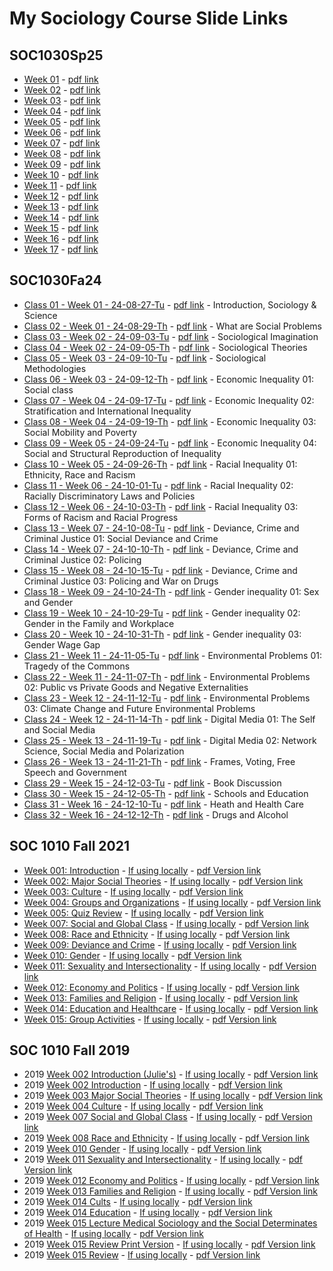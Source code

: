 # My Sociology Course Slide Links

<!-- link to this slide [here](https://github.com/ldsands/Slides/blob/master/MySlides/SOCCourseSlideLinks.md) -->

## SOC1030Sp25

- [Week 01](https://ldsands.github.io/Slides/MySlides/SOC1030Sp25/SOC1030Sp25-W01-2025-01-22.html) - [pdf link](https://ldsands.github.io/Slides/MySlides/SOC1030Sp25/SOC1030Sp25-W01-2025-01-22.html?print-pdf)
- [Week 02](https://ldsands.github.io/Slides/MySlides/SOC1030Sp25/SOC1030Sp25-W02-2025-01-29.html) - [pdf link](https://ldsands.github.io/Slides/MySlides/SOC1030Sp25/SOC1030Sp25-W02-2025-01-29.html?print-pdf)
- [Week 03](https://ldsands.github.io/Slides/MySlides/SOC1030Sp25/SOC1030Sp25-W03-2025-02-05.html) - [pdf link](https://ldsands.github.io/Slides/MySlides/SOC1030Sp25/SOC1030Sp25-W03-2025-02-05.html?print-pdf)
- [Week 04](https://ldsands.github.io/Slides/MySlides/SOC1030Sp25/SOC1030Sp25-W04-2025-02-12.html) - [pdf link](https://ldsands.github.io/Slides/MySlides/SOC1030Sp25/SOC1030Sp25-W04-2025-02-12.html?print-pdf)
- [Week 05](https://ldsands.github.io/Slides/MySlides/SOC1030Sp25/SOC1030Sp25-W05-2025-02-19.html) - [pdf link](https://ldsands.github.io/Slides/MySlides/SOC1030Sp25/SOC1030Sp25-W05-2025-02-19.html?print-pdf)
- [Week 06](https://ldsands.github.io/Slides/MySlides/SOC1030Sp25/SOC1030Sp25-W06-2025-02-26.html) - [pdf link](https://ldsands.github.io/Slides/MySlides/SOC1030Sp25/SOC1030Sp25-W06-2025-02-26.html?print-pdf)
- [Week 07](https://ldsands.github.io/Slides/MySlides/SOC1030Sp25/SOC1030Sp25-W07-2025-03-05.html) - [pdf link](https://ldsands.github.io/Slides/MySlides/SOC1030Sp25/SOC1030Sp25-W07-2025-03-05.html?print-pdf)
- [Week 08](https://ldsands.github.io/Slides/MySlides/SOC1030Sp25/SOC1030Sp25-W08-2025-03-12.html) - [pdf link](https://ldsands.github.io/Slides/MySlides/SOC1030Sp25/SOC1030Sp25-W08-2025-03-12.html?print-pdf)
- [Week 09](https://ldsands.github.io/Slides/MySlides/SOC1030Sp25/SOC1030Sp25-W09-2025-03-19.html) - [pdf link](https://ldsands.github.io/Slides/MySlides/SOC1030Sp25/SOC1030Sp25-W09-2025-03-19.html?print-pdf)
- [Week 10](https://ldsands.github.io/Slides/MySlides/SOC1030Sp25/SOC1030Sp25-W10-2025-03-26.html) - [pdf link](https://ldsands.github.io/Slides/MySlides/SOC1030Sp25/SOC1030Sp25-W10-2025-03-26.html?print-pdf)
- [Week 11](https://ldsands.github.io/Slides/MySlides/SOC1030Sp25/SOC1030Sp25-W11-2025-04-02.html) - [pdf link](https://ldsands.github.io/Slides/MySlides/SOC1030Sp25/SOC1030Sp25-W11-2025-04-02.html?print-pdf)
- [Week 12](https://ldsands.github.io/Slides/MySlides/SOC1030Sp25/SOC1030Sp25-W12-2025-04-09.html) - [pdf link](https://ldsands.github.io/Slides/MySlides/SOC1030Sp25/SOC1030Sp25-W12-2025-04-09.html?print-pdf)
- [Week 13](https://ldsands.github.io/Slides/MySlides/SOC1030Sp25/SOC1030Sp25-W13-2025-04-16.html) - [pdf link](https://ldsands.github.io/Slides/MySlides/SOC1030Sp25/SOC1030Sp25-W13-2025-04-16.html?print-pdf)
- [Week 14](https://ldsands.github.io/Slides/MySlides/SOC1030Sp25/SOC1030Sp25-W14-2025-04-23.html) - [pdf link](https://ldsands.github.io/Slides/MySlides/SOC1030Sp25/SOC1030Sp25-W14-2025-04-23.html?print-pdf)
- [Week 15](https://ldsands.github.io/Slides/MySlides/SOC1030Sp25/SOC1030Sp25-W15-2025-04-30.html) - [pdf link](https://ldsands.github.io/Slides/MySlides/SOC1030Sp25/SOC1030Sp25-W15-2025-04-30.html?print-pdf)
- [Week 16](https://ldsands.github.io/Slides/MySlides/SOC1030Sp25/SOC1030Sp25-W16-2025-05-07.html) - [pdf link](https://ldsands.github.io/Slides/MySlides/SOC1030Sp25/SOC1030Sp25-W16-2025-05-07.html?print-pdf)
- [Week 17](https://ldsands.github.io/Slides/MySlides/SOC1030Sp25/SOC1030Sp25-W17-2025-05-14.html) - [pdf link](https://ldsands.github.io/Slides/MySlides/SOC1030Sp25/SOC1030Sp25-W17-2025-05-14.html?print-pdf)

## SOC1030Fa24

- [Class 01 - Week 01 - 24-08-27-Tu](https://ldsands.github.io/Slides/MySlides/SOC1030Fa2024/SOC1030Fa24-C01-W01-24-08-27-Tu.html) - [pdf link](https://ldsands.github.io/Slides/MySlides/SOC1030Fa2024/SOC1030Fa24-C01-W01-24-08-27-Tu.html?print-pdf) - Introduction, Sociology & Science
- [Class 02 - Week 01 - 24-08-29-Th](https://ldsands.github.io/Slides/MySlides/SOC1030Fa2024/SOC1030Fa24-C02-W01-24-08-29-Th.html) - [pdf link](https://ldsands.github.io/Slides/MySlides/SOC1030Fa2024/SOC1030Fa24-C02-W01-24-08-29-Th.html?print-pdf) - What are Social Problems
- [Class 03 - Week 02 - 24-09-03-Tu](https://ldsands.github.io/Slides/MySlides/SOC1030Fa2024/SOC1030Fa24-C03-W02-24-09-03-Tu.html) - [pdf link](https://ldsands.github.io/Slides/MySlides/SOC1030Fa2024/SOC1030Fa24-C03-W02-24-09-03-Tu.html?print-pdf) - Sociological Imagination
- [Class 04 - Week 02 - 24-09-05-Th](https://ldsands.github.io/Slides/MySlides/SOC1030Fa2024/SOC1030Fa24-C04-W02-24-09-05-Th.html) - [pdf link](https://ldsands.github.io/Slides/MySlides/SOC1030Fa2024/SOC1030Fa24-C04-W02-24-09-05-Th.html?print-pdf) - Sociological Theories
- [Class 05 - Week 03 - 24-09-10-Tu](https://ldsands.github.io/Slides/MySlides/SOC1030Fa2024/SOC1030Fa24-C05-W03-24-09-10-Tu.html) - [pdf link](https://ldsands.github.io/Slides/MySlides/SOC1030Fa2024/SOC1030Fa24-C05-W03-24-09-10-Tu.html?print-pdf) - Sociological Methodologies
- [Class 06 - Week 03 - 24-09-12-Th](https://ldsands.github.io/Slides/MySlides/SOC1030Fa2024/SOC1030Fa24-C06-W03-24-09-12-Th.html) - [pdf link](https://ldsands.github.io/Slides/MySlides/SOC1030Fa2024/SOC1030Fa24-C06-W03-24-09-12-Th.html?print-pdf) - Economic Inequality 01: Social class
- [Class 07 - Week 04 - 24-09-17-Tu](https://ldsands.github.io/Slides/MySlides/SOC1030Fa2024/SOC1030Fa24-C07-W04-24-09-17-Tu.html) - [pdf link](https://ldsands.github.io/Slides/MySlides/SOC1030Fa2024/SOC1030Fa24-C07-W04-24-09-17-Tu.html?print-pdf) - Economic Inequality 02: Stratification and International Inequality
- [Class 08 - Week 04 - 24-09-19-Th](https://ldsands.github.io/Slides/MySlides/SOC1030Fa2024/SOC1030Fa24-C08-W04-24-09-19-Th.html) - [pdf link](https://ldsands.github.io/Slides/MySlides/SOC1030Fa2024/SOC1030Fa24-C08-W04-24-09-19-Th.html?print-pdf) - Economic Inequality 03: Social Mobility and Poverty
- [Class 09 - Week 05 - 24-09-24-Tu](https://ldsands.github.io/Slides/MySlides/SOC1030Fa2024/SOC1030Fa24-C09-W05-24-09-24-Tu.html) - [pdf link](https://ldsands.github.io/Slides/MySlides/SOC1030Fa2024/SOC1030Fa24-C09-W05-24-09-24-Tu.html?print-pdf) - Economic Inequality 04: Social and Structural Reproduction of Inequality
- [Class 10 - Week 05 - 24-09-26-Th](https://ldsands.github.io/Slides/MySlides/SOC1030Fa2024/SOC1030Fa24-C10-W05-24-09-26-Th.html) - [pdf link](https://ldsands.github.io/Slides/MySlides/SOC1030Fa2024/SOC1030Fa24-C10-W05-24-09-26-Th.html?print-pdf) - Racial Inequality 01: Ethnicity, Race and Racism
- [Class 11 - Week 06 - 24-10-01-Tu](https://ldsands.github.io/Slides/MySlides/SOC1030Fa2024/SOC1030Fa24-C11-W06-24-10-01-Tu.html) - [pdf link](https://ldsands.github.io/Slides/MySlides/SOC1030Fa2024/SOC1030Fa24-C11-W06-24-10-01-Tu.html?print-pdf) - Racial Inequality 02: Racially Discriminatory Laws and Policies
- [Class 12 - Week 06 - 24-10-03-Th](https://ldsands.github.io/Slides/MySlides/SOC1030Fa2024/SOC1030Fa24-C12-W06-24-10-03-Th.html) - [pdf link](https://ldsands.github.io/Slides/MySlides/SOC1030Fa2024/SOC1030Fa24-C12-W06-24-10-03-Th.html?print-pdf) - Racial Inequality 03: Forms of Racism and Racial Progress
- [Class 13 - Week 07 - 24-10-08-Tu](https://ldsands.github.io/Slides/MySlides/SOC1030Fa2024/SOC1030Fa24-C13-W07-24-10-08-Tu.html) - [pdf link](https://ldsands.github.io/Slides/MySlides/SOC1030Fa2024/SOC1030Fa24-C13-W07-24-10-08-Tu.html?print-pdf) - Deviance, Crime and Criminal Justice 01: Social Deviance and Crime
- [Class 14 - Week 07 - 24-10-10-Th](https://ldsands.github.io/Slides/MySlides/SOC1030Fa2024/SOC1030Fa24-C14-W07-24-10-10-Th.html) - [pdf link](https://ldsands.github.io/Slides/MySlides/SOC1030Fa2024/SOC1030Fa24-C14-W07-24-10-10-Th.html?print-pdf) - Deviance, Crime and Criminal Justice 02: Policing
- [Class 15 - Week 08 - 24-10-15-Tu](https://ldsands.github.io/Slides/MySlides/SOC1030Fa2024/SOC1030Fa24-C15-W08-24-10-15-Tu.html) - [pdf link](https://ldsands.github.io/Slides/MySlides/SOC1030Fa2024/SOC1030Fa24-C15-W08-24-10-15-Tu.html?print-pdf) - Deviance, Crime and Criminal Justice 03: Policing and War on Drugs
- [Class 18 - Week 09 - 24-10-24-Th](https://ldsands.github.io/Slides/MySlides/SOC1030Fa2024/SOC1030Fa24-C18-W09-24-10-24-Th.html) - [pdf link](https://ldsands.github.io/Slides/MySlides/SOC1030Fa2024/SOC1030Fa24-C18-W09-24-10-24-Th.html?print-pdf) - Gender inequality 01: Sex and Gender
- [Class 19 - Week 10 - 24-10-29-Tu](https://ldsands.github.io/Slides/MySlides/SOC1030Fa2024/SOC1030Fa24-C19-W10-24-10-29-Tu.html) - [pdf link](https://ldsands.github.io/Slides/MySlides/SOC1030Fa2024/SOC1030Fa24-C19-W10-24-10-29-Tu.html?print-pdf) - Gender inequality 02: Gender in the Family and Workplace
- [Class 20 - Week 10 - 24-10-31-Th](https://ldsands.github.io/Slides/MySlides/SOC1030Fa2024/SOC1030Fa24-C20-W10-24-10-31-Th.html) - [pdf link](https://ldsands.github.io/Slides/MySlides/SOC1030Fa2024/SOC1030Fa24-C20-W10-24-10-31-Th.html?print-pdf) - Gender inequality 03: Gender Wage Gap
- [Class 21 - Week 11 - 24-11-05-Tu](https://ldsands.github.io/Slides/MySlides/SOC1030Fa2024/SOC1030Fa24-C21-W11-24-11-05-Tu.html) - [pdf link](https://ldsands.github.io/Slides/MySlides/SOC1030Fa2024/SOC1030Fa24-C21-W11-24-11-05-Tu.html?print-pdf) - Environmental Problems 01: Tragedy of the Commons
- [Class 22 - Week 11 - 24-11-07-Th](https://ldsands.github.io/Slides/MySlides/SOC1030Fa2024/SOC1030Fa24-C22-W11-24-11-07-Th.html) - [pdf link](https://ldsands.github.io/Slides/MySlides/SOC1030Fa2024/SOC1030Fa24-C22-W11-24-11-07-Th.html?print-pdf) - Environmental Problems 02: Public vs Private Goods and Negative Externalities
- [Class 23 - Week 12 - 24-11-12-Tu](https://ldsands.github.io/Slides/MySlides/SOC1030Fa2024/SOC1030Fa24-C23-W12-24-11-12-Tu.html) - [pdf link](https://ldsands.github.io/Slides/MySlides/SOC1030Fa2024/SOC1030Fa24-C23-W12-24-11-12-Tu.html?print-pdf) - Environmental Problems 03: Climate Change and Future Environmental Problems
- [Class 24 - Week 12 - 24-11-14-Th](https://ldsands.github.io/Slides/MySlides/SOC1030Fa2024/SOC1030Fa24-C24-W12-24-11-14-Th.html) - [pdf link](https://ldsands.github.io/Slides/MySlides/SOC1030Fa2024/SOC1030Fa24-C24-W12-24-11-14-Th.html?print-pdf) - Digital Media 01: The Self and Social Media
- [Class 25 - Week 13 - 24-11-19-Tu](https://ldsands.github.io/Slides/MySlides/SOC1030Fa2024/SOC1030Fa24-C25-W13-24-11-19-Tu.html) - [pdf link](https://ldsands.github.io/Slides/MySlides/SOC1030Fa2024/SOC1030Fa24-C25-W13-24-11-19-Tu.html?print-pdf) - Digital Media 02: Network Science, Social Media and Polarization
- [Class 26 - Week 13 - 24-11-21-Th](https://ldsands.github.io/Slides/MySlides/SOC1030Fa2024/SOC1030Fa24-C26-W13-24-11-21-Th.html) - [pdf link](https://ldsands.github.io/Slides/MySlides/SOC1030Fa2024/SOC1030Fa24-C26-W13-24-11-21-Th.html?print-pdf) - Frames, Voting, Free Speech and Government
- [Class 29 - Week 15 - 24-12-03-Tu](https://ldsands.github.io/Slides/MySlides/SOC1030Fa2024/SOC1030Fa24-C29-W15-24-12-03-Tu.html) - [pdf link](https://ldsands.github.io/Slides/MySlides/SOC1030Fa2024/SOC1030Fa24-C29-W15-24-12-03-Tu.html?print-pdf) - Book Discussion
- [Class 30 - Week 15 - 24-12-05-Th](https://ldsands.github.io/Slides/MySlides/SOC1030Fa2024/SOC1030Fa24-C30-W15-24-12-05-Th.html) - [pdf link](https://ldsands.github.io/Slides/MySlides/SOC1030Fa2024/SOC1030Fa24-C30-W15-24-12-05-Th.html?print-pdf) - Schools and Education
- [Class 31 - Week 16 - 24-12-10-Tu](https://ldsands.github.io/Slides/MySlides/SOC1030Fa2024/SOC1030Fa24-C31-W16-24-12-10-Tu.html) - [pdf link](https://ldsands.github.io/Slides/MySlides/SOC1030Fa2024/SOC1030Fa24-C31-W16-24-12-10-Tu.html?print-pdf) - Heath and Health Care
- [Class 32 - Week 16 - 24-12-12-Th](https://ldsands.github.io/Slides/MySlides/SOC1030Fa2024/SOC1030Fa24-C32-W16-24-12-12-Th.html) - [pdf link](https://ldsands.github.io/Slides/MySlides/SOC1030Fa2024/SOC1030Fa24-C32-W16-24-12-12-Th.html?print-pdf) - Drugs and Alcohol

## SOC 1010 Fall 2021

- [Week 001: Introduction](https://ldsands.github.io/Slides/MySlides/SOC1010Fall2021/Week_001.html) - [If using locally](Slides/MySlides/SOC1010Fall2021/Week_001.html) - [pdf Version link](https://ldsands.github.io/Slides/MySlides/SOC1010Fall2021/Week_001.html?print-pdf)
- [Week 002: Major Social Theories](https://ldsands.github.io/Slides/MySlides/SOC1010Fall2021/Week_002.html) - [If using locally](Slides/MySlides/SOC1010Fall2021/Week_002.html) - [pdf Version link](https://ldsands.github.io/Slides/MySlides/SOC1010Fall2021/Week_002.html?print-pdf)
- [Week 003: Culture](https://ldsands.github.io/Slides/MySlides/SOC1010Fall2021/Week_003.html) - [If using locally](Slides/MySlides/SOC1010Fall2021/Week_003.html) - [pdf Version link](https://ldsands.github.io/Slides/MySlides/SOC1010Fall2021/Week_003.html?print-pdf)
- [Week 004: Groups and Organizations](https://ldsands.github.io/Slides/MySlides/SOC1010Fall2021/Week_004.html) - [If using locally](Slides/MySlides/SOC1010Fall2021/Week_004.html) - [pdf Version link](https://ldsands.github.io/Slides/MySlides/SOC1010Fall2021/Week_004.html?print-pdf)
- [Week 005: Quiz Review](https://ldsands.github.io/Slides/MySlides/SOC1010Fall2021/Week_005.html) - [If using locally](Slides/MySlides/SOC1010Fall2021/Week_005.html) - [pdf Version link](https://ldsands.github.io/Slides/MySlides/SOC1010Fall2021/Week_005.html?print-pdf)
- [Week 007: Social and Global Class](https://ldsands.github.io/Slides/MySlides/SOC1010Fall2021/Week_007.html) - [If using locally](Slides/MySlides/SOC1010Fall2021/Week_007.html) - [pdf Version link](https://ldsands.github.io/Slides/MySlides/SOC1010Fall2021/Week_007.html?print-pdf)
- [Week 008: Race and Ethnicity](https://ldsands.github.io/Slides/MySlides/SOC1010Fall2021/Week_008.html) - [If using locally](Slides/MySlides/SOC1010Fall2021/Week_008.html) - [pdf Version link](https://ldsands.github.io/Slides/MySlides/SOC1010Fall2021/Week_008.html?print-pdf)
- [Week 009: Deviance and Crime](https://ldsands.github.io/Slides/MySlides/SOC1010Fall2021/Week_009.html) - [If using locally](Slides/MySlides/SOC1010Fall2021/Week_009.html) - [pdf Version link](https://ldsands.github.io/Slides/MySlides/SOC1010Fall2021/Week_009.html?print-pdf)
- [Week 010: Gender](https://ldsands.github.io/Slides/MySlides/SOC1010Fall2021/Week_010.html) - [If using locally](Slides/MySlides/SOC1010Fall2021/Week_010.html) - [pdf Version link](https://ldsands.github.io/Slides/MySlides/SOC1010Fall2021/Week_010.html?print-pdf)
- [Week 011: Sexuality and Intersectionality](https://ldsands.github.io/Slides/MySlides/SOC1010Fall2021/Week_011.html) - [If using locally](Slides/MySlides/SOC1010Fall2021/Week_011.html) - [pdf Version link](https://ldsands.github.io/Slides/MySlides/SOC1010Fall2021/Week_011.html?print-pdf)
- [Week 012: Economy and Politics](https://ldsands.github.io/Slides/MySlides/SOC1010Fall2021/Week_012.html) - [If using locally](Slides/MySlides/SOC1010Fall2021/Week_012.html) - [pdf Version link](https://ldsands.github.io/Slides/MySlides/SOC1010Fall2021/Week_012.html?print-pdf)
- [Week 013: Families and Religion](https://ldsands.github.io/Slides/MySlides/SOC1010Fall2021/Week_013.html) - [If using locally](Slides/MySlides/SOC1010Fall2021/Week_013.html) - [pdf Version link](https://ldsands.github.io/Slides/MySlides/SOC1010Fall2021/Week_013.html?print-pdf)
- [Week 014: Education and Healthcare](https://ldsands.github.io/Slides/MySlides/SOC1010Fall2021/Week_014.html) - [If using locally](Slides/MySlides/SOC1010Fall2021/Week_014.html) - [pdf Version link](https://ldsands.github.io/Slides/MySlides/SOC1010Fall2021/Week_014.html?print-pdf)
- [Week 015: Group Activities](https://ldsands.github.io/Slides/MySlides/SOC1010Fall2021/Week_015.html) - [If using locally](Slides/MySlides/SOC1010Fall2021/Week_015.html) - [pdf Version link](https://ldsands.github.io/Slides/MySlides/SOC1010Fall2021/Week_015.html?print-pdf)
<!-- 
- [Week 009](https://ldsands.github.io/Slides/MySlides/SOC1010Fall2021/Week_009.html) - [If using locally](Slides/MySlides/SOC1010Fall2021/Week_009.html) - [pdf Version link](https://ldsands.github.io/Slides/MySlides/SOC1010Fall2021/Week_009.html?print-pdf)
- [Week 010](https://ldsands.github.io/Slides/MySlides/SOC1010Fall2021/Week_010.html) - [If using locally](Slides/MySlides/SOC1010Fall2021/Week_010.html) - [pdf Version link](https://ldsands.github.io/Slides/MySlides/SOC1010Fall2021/Week_010.html?print-pdf)
- [Week 011](https://ldsands.github.io/Slides/MySlides/SOC1010Fall2021/Week_011.html) - [If using locally](Slides/MySlides/SOC1010Fall2021/Week_011.html) - [pdf Version link](https://ldsands.github.io/Slides/MySlides/SOC1010Fall2021/Week_011.html?print-pdf)
- [Week 012](https://ldsands.github.io/Slides/MySlides/SOC1010Fall2021/Week_012.html) - [If using locally](Slides/MySlides/SOC1010Fall2021/Week_012.html) - [pdf Version link](https://ldsands.github.io/Slides/MySlides/SOC1010Fall2021/Week_012.html?print-pdf)
- [Week 013](https://ldsands.github.io/Slides/MySlides/SOC1010Fall2021/Week_013.html) - [If using locally](Slides/MySlides/SOC1010Fall2021/Week_013.html) - [pdf Version link](https://ldsands.github.io/Slides/MySlides/SOC1010Fall2021/Week_013.html?print-pdf)
- [Week 014](https://ldsands.github.io/Slides/MySlides/SOC1010Fall2021/Week_014.html) - [If using locally](Slides/MySlides/SOC1010Fall2021/Week_014.html) - [pdf Version link](https://ldsands.github.io/Slides/MySlides/SOC1010Fall2021/Week_014.html?print-pdf)
- [Week 015](https://ldsands.github.io/Slides/MySlides/SOC1010Fall2021/Week_015.html) - [If using locally](Slides/MySlides/SOC1010Fall2021/Week_015.html) - [pdf Version link](https://ldsands.github.io/Slides/MySlides/SOC1010Fall2021/Week_015.html?print-pdf)
-->

## SOC 1010 Fall 2019

- 2019 [Week 002 Introduction (Julie's)](https://ldsands.github.io/Slides/MySlides/intro_soc_1010/week_002_Julie.html) - [If using locally](Slides/MySlides/intro_soc_1010/week_002_Julie.html) - [pdf Version link](https://ldsands.github.io/Slides/MySlides/intro_soc_1010/week_002_Julie.html?print-pdf)
- 2019 [Week 002 Introduction](https://ldsands.github.io/Slides/MySlides/intro_soc_1010/week_002.html) - [If using locally](Slides/MySlides/intro_soc_1010/week_002.html) - [pdf Version link](https://ldsands.github.io/Slides/MySlides/intro_soc_1010/week_002.html?print-pdf)
- 2019 [Week 003 Major Social Theories](https://ldsands.github.io/Slides/MySlides/intro_soc_1010/week_003.html) - [If using locally](Slides/MySlides/intro_soc_1010/week_003.html) - [pdf Version link](https://ldsands.github.io/Slides/MySlides/intro_soc_1010/week_003.html?print-pdf)
- 2019 [Week 004 Culture](https://ldsands.github.io/Slides/MySlides/intro_soc_1010/week_004.html) - [If using locally](Slides/MySlides/intro_soc_1010/week_004.html) - [pdf Version link](https://ldsands.github.io/Slides/MySlides/intro_soc_1010/week_004.html?print-pdf)
- 2019 [Week 007 Social and Global Class](https://ldsands.github.io/Slides/MySlides/intro_soc_1010/week_007.html) - [If using locally](Slides/MySlides/intro_soc_1010/week_007.html) - [pdf Version link](https://ldsands.github.io/Slides/MySlides/intro_soc_1010/week_007.html?print-pdf)
- 2019 [Week 008 Race and Ethnicity](https://ldsands.github.io/Slides/MySlides/intro_soc_1010/week_008.html) - [If using locally](Slides/MySlides/intro_soc_1010/week_008.html) - [pdf Version link](https://ldsands.github.io/Slides/MySlides/intro_soc_1010/week_008.html?print-pdf)
- 2019 [Week 010 Gender](https://ldsands.github.io/Slides/MySlides/intro_soc_1010/week_010.html) - [If using locally](Slides/MySlides/intro_soc_1010/week_010.html) - [pdf Version link](https://ldsands.github.io/Slides/MySlides/intro_soc_1010/week_010.html?print-pdf)
- 2019 [Week 011 Sexuality and Intersectionality](https://ldsands.github.io/Slides/MySlides/intro_soc_1010/week_011.html) - [If using locally](Slides/MySlides/intro_soc_1010/week_011.html) - [pdf Version link](https://ldsands.github.io/Slides/MySlides/intro_soc_1010/week_011.html?print-pdf)
- 2019 [Week 012 Economy and Politics](https://ldsands.github.io/Slides/MySlides/intro_soc_1010/week_012.html) - [If using locally](Slides/MySlides/intro_soc_1010/week_012.html) - [pdf Version link](https://ldsands.github.io/Slides/MySlides/intro_soc_1010/week_012.html?print-pdf)
- 2019 [Week 013 Families and Religion](https://ldsands.github.io/Slides/MySlides/intro_soc_1010/week_013.html) - [If using locally](Slides/MySlides/intro_soc_1010/week_013.html) - [pdf Version link](https://ldsands.github.io/Slides/MySlides/intro_soc_1010/week_013.html?print-pdf)
- 2019 [Week 014 Cults](https://ldsands.github.io/Slides/MySlides/intro_soc_1010/Week_014_cults.html) - [If using locally](Slides/MySlides/intro_soc_1010/Week_014_cults.html) - [pdf Version link](https://ldsands.github.io/Slides/MySlides/intro_soc_1010/Week_014_cults.html?print-pdf)
- 2019 [Week 014 Education](https://ldsands.github.io/Slides/MySlides/intro_soc_1010/week_014.html) - [If using locally](Slides/MySlides/intro_soc_1010/week_014.html) - [pdf Version link](https://ldsands.github.io/Slides/MySlides/intro_soc_1010/week_014.html?print-pdf)
- 2019 [Week 015 Lecture Medical Sociology and the Social Determinates of Health](https://ldsands.github.io/Slides/MySlides/intro_soc_1010/week_015_lecture.html) - [If using locally](Slides/MySlides/intro_soc_1010/week_015_lecture.html) - [pdf Version link](https://ldsands.github.io/Slides/MySlides/intro_soc_1010/week_015_lecture.html?print-pdf)
- 2019 [Week 015 Review Print Version](https://ldsands.github.io/Slides/MySlides/intro_soc_1010/week_015_print_version.html) - [If using locally](Slides/MySlides/intro_soc_1010/week_015_print_version.html) - [pdf Version link](https://ldsands.github.io/Slides/MySlides/intro_soc_1010/week_015_print_version.html?print-pdf)
- 2019 [Week 015 Review](https://ldsands.github.io/Slides/MySlides/intro_soc_1010/week_015.html) - [If using locally](Slides/MySlides/intro_soc_1010/week_015.html) - [pdf Version link](https://ldsands.github.io/Slides/MySlides/intro_soc_1010/week_015.html?print-pdf)

